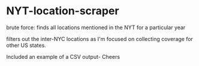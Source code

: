 # NYT-location-scraper
brute force: finds all locations mentioned in the NYT for a particular year

filters out the inter-NYC locations as I'm focused on collecting coverage for other US states.

Included an example of a CSV output- Cheers
